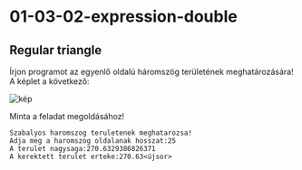 # 01-03-02-expression-double
## Regular triangle 
Írjon programot az egyenlő oldalú háromszög területének meghatározására!
A képlet a következő:


![kép](https://github.com/java-gradle-tasks/01-03-02-expression-double-regular-triangle/blob/main/haromszog.png)


Minta a feladat megoldásához!
```
Szabalyos haromszog teruletenek meghatarozsa!
Adja meg a haromszog oldalanak hosszat:25
A terulet nagysaga:270.6329386826371
A kerektett terulet erteke:270.63<újsor>
```

